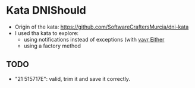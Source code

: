 # Kata DNIShould
- Origin of the kata: https://github.com/SoftwareCraftersMurcia/dni-kata
- I used tha kata to explore:
  - using notifications instead of exceptions (with [vavr Either](https://www.baeldung.com/vavr-either)
  - using a factory method

## TODO
- "21 515717E": valid, trim it and save it correctly.